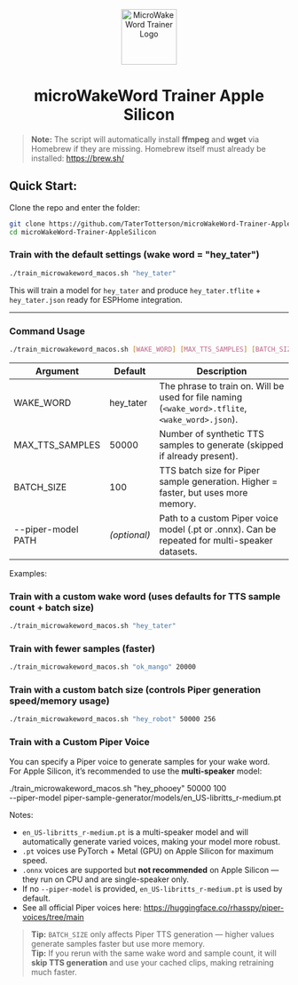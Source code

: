 <div align="center">
  <img src="https://raw.githubusercontent.com/TaterTotterson/microWakeWord-Trainer-Docker/refs/heads/main/mmw.png" alt="MicroWakeWord Trainer Logo" width="100" />
  <h1>microWakeWord Trainer Apple Silicon</h1>
</div>

> **Note:** The script will automatically install **ffmpeg** and **wget** via Homebrew
if they are missing. Homebrew itself must already be installed:
https://brew.sh/

## **Quick Start:**
Clone the repo and enter the folder:
```bash
git clone https://github.com/TaterTotterson/microWakeWord-Trainer-AppleSilicon.git
cd microWakeWord-Trainer-AppleSilicon
```
### Train with the default settings (wake word = "hey_tater")
```bash
./train_microwakeword_macos.sh "hey_tater"
```
This will train a model for `hey_tater` and produce `hey_tater.tflite` + `hey_tater.json`
ready for ESPHome integration.

---

### Command Usage
```bash
./train_microwakeword_macos.sh [WAKE_WORD] [MAX_TTS_SAMPLES] [BATCH_SIZE] [--piper-model path.pt] [...]
```
| Argument              | Default     | Description |
|----------------------|-------------|-------------|
| WAKE_WORD            | hey_tater  | The phrase to train on. Will be used for file naming (`<wake_word>.tflite`, `<wake_word>.json`). |
| MAX_TTS_SAMPLES      | 50000       | Number of synthetic TTS samples to generate (skipped if already present). |
| BATCH_SIZE           | 100         | TTS batch size for Piper sample generation. Higher = faster, but uses more memory. |
| --piper-model PATH   | *(optional)*| Path to a custom Piper voice model (.pt or .onnx). Can be repeated for multi-speaker datasets. |

Examples:

### Train with a custom wake word (uses defaults for TTS sample count + batch size)
```bash
./train_microwakeword_macos.sh "hey_tater"
```
### Train with fewer samples (faster)
```bash
./train_microwakeword_macos.sh "ok_mango" 20000
```
### Train with a custom batch size (controls Piper generation speed/memory usage)
```bash
./train_microwakeword_macos.sh "hey_robot" 50000 256
```
### Train with a Custom Piper Voice

You can specify a Piper voice to generate samples for your wake word.  
For Apple Silicon, it’s recommended to use the **multi-speaker** model:

./train_microwakeword_macos.sh "hey_phooey" 50000 100 \
  --piper-model piper-sample-generator/models/en_US-libritts_r-medium.pt

Notes:
- `en_US-libritts_r-medium.pt` is a multi-speaker model and will automatically generate varied voices, making your model more robust.
- `.pt` voices use PyTorch + Metal (GPU) on Apple Silicon for maximum speed.
- `.onnx` voices are supported but **not recommended** on Apple Silicon — they run on CPU and are single-speaker only.
- If no `--piper-model` is provided, `en_US-libritts_r-medium.pt` is used by default.
- See all official Piper voices here: https://huggingface.co/rhasspy/piper-voices/tree/main

> **Tip:** `BATCH_SIZE` only affects Piper TTS generation — higher values generate samples faster but use more memory.  
> **Tip:** If you rerun with the same wake word and sample count, it will **skip TTS generation** and use your cached clips, making retraining much faster.

